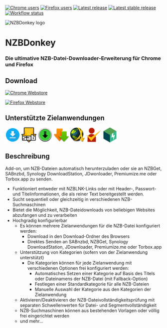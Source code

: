 [![Chrome users](https://img.shields.io/chrome-web-store/users/edkhpdceeinkcacjdgebjehipmnbomce?style=plastic&label=Chrome%20users)](https://chrome.google.com/webstore/detail/nzbdonkey/edkhpdceeinkcacjdgebjehipmnbomce)
[![Firefox users](https://img.shields.io/amo/users/nzbdonkey?style=plastic&label=Firefox%20users)](https://addons.mozilla.org/de/firefox/addon/nzbdonkey/)
[![Latest release](https://img.shields.io/github/v/release/Tensai75/NZBDonkey?include_prereleases&display_name=tag&logo=github&label=latest%20release&style=plastic)](https://github.com/Tensai75/NZBDonkey/releases/latest)
[![Latest stable release](https://img.shields.io/github/v/release/Tensai75/NZBDonkey?display_name=tag&logo=github&label=latest%20stable%20release&style=plastic)](https://github.com/Tensai75/NZBDonkey/releases/latest)
[![Workflow status](https://img.shields.io/github/actions/workflow/status/Tensai75/NZBDonkey/semantic_release.yaml?style=plastic)](https://github.com/Tensai75/NZBDonkey/actions/workflows/semantic_release.yaml)

![NZBDonkey logo](https://raw.githubusercontent.com/Tensai75/NZBDonkey/master/icons/NZBDonkey_128.png 'NZBDonkey Logo')

# NZBDonkey

### Die ultimative NZB-Datei-Downloader-Erweiterung für Chrome und Firefox

## Download

[![Chrome Webstore](https://img.shields.io/chrome-web-store/v/edkhpdceeinkcacjdgebjehipmnbomce?style=for-the-badge&logo=googlechrome&label=Chrome%20Webstore)](https://chrome.google.com/webstore/detail/nzbdonkey/edkhpdceeinkcacjdgebjehipmnbomce)

[![Firefox Webstore](https://img.shields.io/amo/v/nzbdonkey?style=for-the-badge&logo=firefox&label=Mozilla%20Webstore)](https://addons.mozilla.org/de/firefox/addon/nzbdonkey/)

## Unterstützte Zielanwendungen

<a href="#" title="local download"><img src="https://raw.githubusercontent.com/Tensai75/NZBDonkey/refs/heads/master/src/public/img/download.png" title="local download" alt="Download" width="48"/></a>
<a href="https://sabnzbd.org/" title="Sabnzbd"><img src="https://raw.githubusercontent.com/Tensai75/NZBDonkey/refs/heads/master/src/public/img/sabnzbd.png" alt="Sabnzbd" width="48"/></a>
<a href="https://nzbget.com/" title="NZBGet"><img src="https://raw.githubusercontent.com/Tensai75/NZBDonkey/refs/heads/master/src/public/img/nzbget.png" alt="NZBGet" width="48"/></a>
<a href="https://www.synology.com/en-global/dsm/packages/DownloadStation" title="Synology Download Station"><img src="https://raw.githubusercontent.com/Tensai75/NZBDonkey/refs/heads/master/src/public/img/synology.png" alt="Synology Downloadstation" width="48"/></a>
<a href="https://jdownloader.org/" title="JDownloader"><img src="https://raw.githubusercontent.com/Tensai75/NZBDonkey/refs/heads/master/src/public/img/jdownloader.png" alt="JDownloader 2" width="48"/></a>
<a href="https://premiumize.me" title="Premiumize.me"><img src="https://raw.githubusercontent.com/Tensai75/NZBDonkey/refs/heads/master/src/public/img/premiumize.png" alt="Premiumize.me" width="48"/></a>
<a href="https://torbox.app" title="Torbox.app"><img src="https://raw.githubusercontent.com/Tensai75/NZBDonkey/refs/heads/master/src/public/img/torbox.png" alt="Torbox.app" width="48"/></a>

## Beschreibung

Add-on, um NZB-Dateien automatisch herunterzuladen oder sie an NZBGet, SABnzbd, Synology DownloadStation, JDwonloader, Premiumize.me oder Torbox.app zu senden.

- Funktioniert entweder mit NZBLNK-Links oder mit Header-, Passwort- und Titelinformationen, die als reiner Text bereitgestellt werden.
- Sucht sequentiell oder gleichzeitig in verschiedenen NZB-Suchmaschinen
- Bietet die Möglichkeit, NZB-Dateidownloads von beliebigen Websites abzufangen und zu verarbeiten
- Hochgradig konfigurierbar
  - Es können mehrere Zielanwendungen für die NZB-Datei konfiguriert werden:
    - Download in den Download-Ordner des Browsers
    - Direktes Senden an SABnzbd, NZBGet, Synology DownloadStation, JDownloader, Premiumize.me oder Torbox.app
  - Unterstützung von Kategorien (sofern von der Zielanwendung unterstützt)
    - Die Kategorien können für jede Zielanwendung mit verschiedenen Optionen frei konfiguriert werden:
      - Automatisches Setzen einer Kategorie auf Basis des Titels oder Dateinamens der NZB-Datei (mit Fallback-Option)
      - Festlegen einer Standardkategorie für alle NZB-Dateien
      - Manuelle Auswahl der Kategorie aus den Kategorien der Zielanwendung
  - Aktivieren/Deaktivieren der NZB-Dateivollständigkeitsprüfung mit separaten Schwellenwerten für Datei- und Segmentvollständigkeit
  - NZB-Suchmaschinen können aus bestehenden Vorlagen oder völlig frei eingerichtet werden
  - und mehr...
